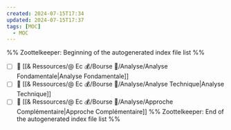 ```yaml
---
created: 2024-07-15T17:34
updated: 2024-07-15T17:37
tags: [MOC]
  - MOC
---
```

%% Zoottelkeeper: Beginning of the autogenerated index file list  %%
- [ ] 📄 [[& Ressources/@ Ec 💰/Bourse 👛/Analyse/Analyse Fondamentale|Analyse Fondamentale]]
- [ ] 📄 [[& Ressources/@ Ec 💰/Bourse 👛/Analyse/Analyse Technique|Analyse Technique]]
- [ ] 📄 [[& Ressources/@ Ec 💰/Bourse 👛/Analyse/Approche Complémentaire|Approche Complémentaire]]
%% Zoottelkeeper: End of the autogenerated index file list  %%
